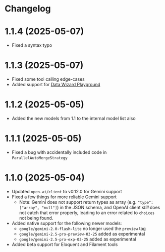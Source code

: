 # Changelog

# 1.1.4 (2025-05-07)
- Fixed a syntax typo

# 1.1.3 (2025-05-07)
- Fixed some tool calling edge-cases
- Added support for [Data Wizard Playground](https://data-wizard.ai/app/playground)

# 1.1.2 (2025-05-05)
- Added the new models from 1.1 to the internal model list also

# 1.1.1 (2025-05-05)
- Fixed a bug with accidentally included code in `ParallelAutoMergeStrategy`

# 1.1.0 (2025-05-04)

- Updated `open-ai/client` to v0.12.0 for Gemini support
- Fixed a few things for more reliable Gemini support
    - Note: Gemini does not support return types as array (e.g. `"type": ["array", "null"]`) in the JSON schema, and OpenAI client _still_ does not catch that error properly, leading to an error related to `choices` not being found.
- Added native support for the following newer models:
  - `google/gemini-2.0-flash-lite` no longer used the `preview` tag
  - `google/gemini-2.5-pro-preview-03-25` added as experimental
  - `google/gemini-2.5-pro-exp-03-25` added as experimental
- Added beta support for Eloquent and Filament tools